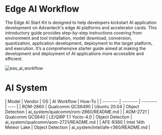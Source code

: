 # Edge AI Workflow
The Edge AI Start Kit is designed to help developers kickstart AI application development on Advantech's edge AI platforms and accelerator cards. This introductory guide provides step-by-step instructions covering from environment and tool installation, model download, conversion, quantization, application development, deployment to the target platform, and execution. It’s a comprehensive starter guide aimed at making the development and deployment of AI applications more accessible and efficient.

![eas_ai_workflow](assets/EAS_Startkit_flow.png)

# AI System
| Model |  Vendor | OS | AI Workflow | How-To |
| -------- | -------- | -------- | ---- |
| ROM-2860     | Qualcomm QCS6490 | Ubuntu 20.04 | Object Detection     | ai_system/qualcomm/rom-2860/README.md  |
| AOM-2721     | Qualcomm QCS640 | LE/QIRP 1.1 Yocto-4.0 | Object Detection | ai_system/qualcomm/aom-2721/README.md |
| AFE-R360     | Intel 14th Meteor Lake | Object Detection     | ai_system/intel/afe-r360/README.md  |

